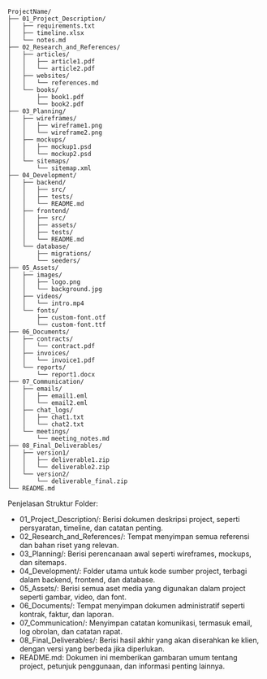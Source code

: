 
```
ProjectName/
├── 01_Project_Description/
│   ├── requirements.txt
│   ├── timeline.xlsx
│   └── notes.md
├── 02_Research_and_References/
│   ├── articles/
│   │   ├── article1.pdf
│   │   └── article2.pdf
│   ├── websites/
│   │   └── references.md
│   └── books/
│       ├── book1.pdf
│       └── book2.pdf
├── 03_Planning/
│   ├── wireframes/
│   │   ├── wireframe1.png
│   │   └── wireframe2.png
│   ├── mockups/
│   │   ├── mockup1.psd
│   │   └── mockup2.psd
│   └── sitemaps/
│       └── sitemap.xml
├── 04_Development/
│   ├── backend/
│   │   ├── src/
│   │   ├── tests/
│   │   └── README.md
│   ├── frontend/
│   │   ├── src/
│   │   ├── assets/
│   │   ├── tests/
│   │   └── README.md
│   └── database/
│       ├── migrations/
│       └── seeders/
├── 05_Assets/
│   ├── images/
│   │   ├── logo.png
│   │   └── background.jpg
│   ├── videos/
│   │   └── intro.mp4
│   └── fonts/
│       ├── custom-font.otf
│       └── custom-font.ttf
├── 06_Documents/
│   ├── contracts/
│   │   └── contract.pdf
│   ├── invoices/
│   │   └── invoice1.pdf
│   └── reports/
│       └── report1.docx
├── 07_Communication/
│   ├── emails/
│   │   ├── email1.eml
│   │   └── email2.eml
│   ├── chat_logs/
│   │   ├── chat1.txt
│   │   └── chat2.txt
│   └── meetings/
│       └── meeting_notes.md
├── 08_Final_Deliverables/
│   ├── version1/
│   │   ├── deliverable1.zip
│   │   └── deliverable2.zip
│   └── version2/
│       └── deliverable_final.zip
└── README.md
```

Penjelasan Struktur Folder:

- 01_Project_Description/: Berisi dokumen deskripsi project, seperti persyaratan, timeline, dan catatan penting.
- 02_Research_and_References/: Tempat menyimpan semua referensi dan bahan riset yang relevan.
- 03_Planning/: Berisi perencanaan awal seperti wireframes, mockups, dan sitemaps.
- 04_Development/: Folder utama untuk kode sumber project, terbagi dalam backend, frontend, dan database.
- 05_Assets/: Berisi semua aset media yang digunakan dalam project seperti gambar, video, dan font.
- 06_Documents/: Tempat menyimpan dokumen administratif seperti kontrak, faktur, dan laporan.
- 07_Communication/: Menyimpan catatan komunikasi, termasuk email, log obrolan, dan catatan rapat.
- 08_Final_Deliverables/: Berisi hasil akhir yang akan diserahkan ke klien, dengan versi yang berbeda jika diperlukan.
- README.md: Dokumen ini memberikan gambaran umum tentang project, petunjuk penggunaan, dan informasi penting lainnya.
